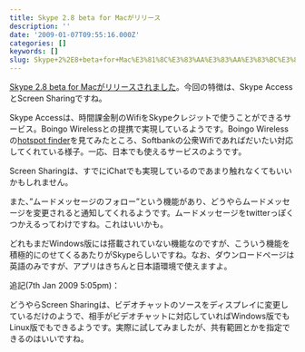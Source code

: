 ```yaml
---
title: Skype 2.8 beta for Macがリリース
description: ''
date: '2009-01-07T09:55:16.000Z'
categories: []
keywords: []
slug: Skype+2%2E8+beta+for+Mac%E3%81%8C%E3%83%AA%E3%83%AA%E3%83%BC%E3%82%B9
---
```

[Skype 2.8 beta for Macがリリースされました](http://share.skype.com/sites/mac/2009/01/skype_28_beta_for_mac.html)。今回の特徴は、Skype AccessとScreen Sharingですね。

Skype Accessは、時間課金制のWifiをSkypeクレジットで使うことができるサービス。Boingo Wirelessとの提携で実現しているようです。Boingo Wirelessの[hotspot finder](http://boingo.jiwire.com/index.htm)を見てみたところ、Softbankの公衆Wifiであればだいたい対応してくれている様子。一応、日本でも使えるサービスのようです。

Screen Sharingは、すでにiChatでも実現しているのであまり触れなくてもいいかもしれません。

また、”ムードメッセージのフォロー”という機能があり、どうやらムードメッセージを変更されると通知してくれるようです。ムードメッセージをtwitterっぽくつかえるってわけですね。これはいいかも。

どれもまだWindows版には搭載されていない機能なのですが、こういう機能を積極的にのせてくるあたりがSkypeらしいですね。なお、ダウンロードページは英語のみですが、アプリはきちんと日本語環境で使えますよ。

追記(7th Jan 2009 5:05pm)：

どうやらScreen Sharingは、ビデオチャットのソースをディスプレイに変更しているだけのようで、相手がビデオチャットに対応していればWindows版でもLinux版でもできるようです。実際に試してみましたが、共有範囲とかを指定できるのはいいですね。